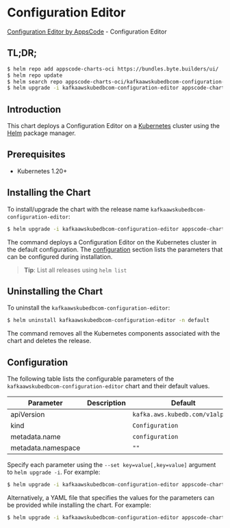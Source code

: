 # Configuration Editor

[Configuration Editor by AppsCode](https://appscode.com) - Configuration Editor

## TL;DR;

```bash
$ helm repo add appscode-charts-oci https://bundles.byte.builders/ui/
$ helm repo update
$ helm search repo appscode-charts-oci/kafkaawskubedbcom-configuration-editor --version=v0.9.0
$ helm upgrade -i kafkaawskubedbcom-configuration-editor appscode-charts-oci/kafkaawskubedbcom-configuration-editor -n default --create-namespace --version=v0.9.0
```

## Introduction

This chart deploys a Configuration Editor on a [Kubernetes](http://kubernetes.io) cluster using the [Helm](https://helm.sh) package manager.

## Prerequisites

- Kubernetes 1.20+

## Installing the Chart

To install/upgrade the chart with the release name `kafkaawskubedbcom-configuration-editor`:

```bash
$ helm upgrade -i kafkaawskubedbcom-configuration-editor appscode-charts-oci/kafkaawskubedbcom-configuration-editor -n default --create-namespace --version=v0.9.0
```

The command deploys a Configuration Editor on the Kubernetes cluster in the default configuration. The [configuration](#configuration) section lists the parameters that can be configured during installation.

> **Tip**: List all releases using `helm list`

## Uninstalling the Chart

To uninstall the `kafkaawskubedbcom-configuration-editor`:

```bash
$ helm uninstall kafkaawskubedbcom-configuration-editor -n default
```

The command removes all the Kubernetes components associated with the chart and deletes the release.

## Configuration

The following table lists the configurable parameters of the `kafkaawskubedbcom-configuration-editor` chart and their default values.

|     Parameter      | Description |                  Default                   |
|--------------------|-------------|--------------------------------------------|
| apiVersion         |             | <code>kafka.aws.kubedb.com/v1alpha1</code> |
| kind               |             | <code>Configuration</code>                 |
| metadata.name      |             | <code>configuration</code>                 |
| metadata.namespace |             | <code>""</code>                            |


Specify each parameter using the `--set key=value[,key=value]` argument to `helm upgrade -i`. For example:

```bash
$ helm upgrade -i kafkaawskubedbcom-configuration-editor appscode-charts-oci/kafkaawskubedbcom-configuration-editor -n default --create-namespace --version=v0.9.0 --set apiVersion=kafka.aws.kubedb.com/v1alpha1
```

Alternatively, a YAML file that specifies the values for the parameters can be provided while
installing the chart. For example:

```bash
$ helm upgrade -i kafkaawskubedbcom-configuration-editor appscode-charts-oci/kafkaawskubedbcom-configuration-editor -n default --create-namespace --version=v0.9.0 --values values.yaml
```
